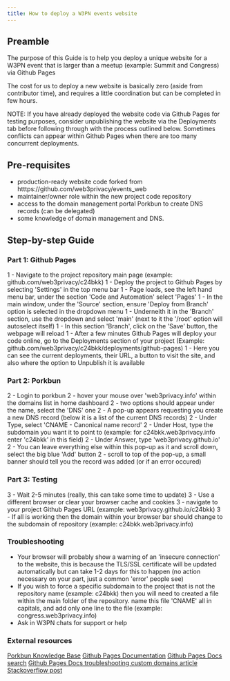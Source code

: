 ```yaml
---
title: How to deploy a W3PN events website
---
```


## Preamble

The purpose of this Guide is to help you deploy a unique website for a W3PN event that is larger than a meetup (example: Summit and Congress) via Github Pages

The cost for us to deploy a new website is basically zero (aside from contributor time), and requires a little coordination but can be completed in few hours.

NOTE: If you have already deployed the website code via Github Pages for testing purposes, consider unpublishing the website via the Deployments tab before following through with the process outlined below. Sometimes conflicts can appear within Github Pages when there are too many concurrent deployments.


## Pre-requisites
- production-ready website code forked from htttps://github.com/web3privacy/events_web
- maintainer/owner role within the new project code repository
- access to the domain management portal Porkbun to create DNS records (can be delegated)
- some knowledge of domain management and DNS.


## Step-by-step Guide

### Part 1: Github Pages
1 - Navigate to the project repository main page (example: github.com/web3privacy/c24bkk)
1 - Deploy the project to Github Pages by selecting 'Settings' in the top menu bar
1 - Page loads, see the left hand menu bar, under the section 'Code and Automation' select 'Pages'
1 - In the main window, under the 'Source' section, ensure 'Deploy from Branch' option is selected in the dropdown menu
1 - Underneith it in the 'Branch' section, use the dropdown and select 'main' (next to it the '/root' option will autoselect itself)
1 - In this section 'Branch', click on the 'Save' button, the webpage will reload
1 - After a few  minutes Github Pages will deploy your code online, go to the Deployments section of your project (Example: github.com/web3privacy/c24bkk/deployments/github-pages)
1 - Here you can see the current deployments, their URL, a button to visit the site, and also where the option to Unpublish it is available

### Part 2: Porkbun
2 - Login to porkbun
2 - hover your mouse over 'web3privacy.info' within the domains list in home dashboard
2 - two options should appear under the name, select the 'DNS' one
2 - A pop-up appears requesting you create a new DNS record (below it is a list of the current DNS records)
2 - Under Type, select 'CNAME - Canonical name record' 
2 - Under Host, type the subdomain you want it to point to (example: for c24bkk.web3privacy.info enter 'c24bkk' in this field)
2 - Under Answer, type 'web3privacy.github.io'
2 - You can leave everything else within this pop-up as it and scroll down, select the big blue 'Add' button
2 - scroll to top of the pop-up, a small banner should tell you the record was added (or if an error occured)

### Part 3: Testing
3 - Wait 2-5 minutes (really, this can take some time to update)
3 - Use a different browser or clear your browser cache and cookies
3 - navigate to your project Github Pages URL (example: web3privacy.github.io/c24bkk)
3 - If all is working then the domain within your browser bar should change to the subdomain of repository (example: c24bkk.web3privacy.info)


### Troubleshooting

- Your browser will probably show a warning of an 'insecure connection' to the website, this is because the TLS/SSL certificate will be updated automatically but can take 1-2 days for this to happen (no action necessary on your part, just a common 'error' people see)
- If you wish to force a specific subdomain to the project that is not the repository name (example: c24bkk) then you will need to created a file within the main folder of the repository. name this file 'CNAME' all in capitals, and add only one line to the file (example: congress.web3privacy.info) 
- Ask in W3PN chats for support or help 


### External resources

[Porkbun Knowledge Base](https://kb.porkbun.com) 
[Github Pages Documentation](https://docs.github.com/en/pages)
[Github Pages Docs search](https://docs.github.com/en/search?query=custom+domain)
[Github Pages Docs troubleshooting custom domains article](https://docs.github.com/en/pages/configuring-a-custom-domain-for-your-github-pages-site/troubleshooting-custom-domains-and-github-pages)
[Stackoverflow post](https://stackoverflow.com/questions/9082499/custom-domain-for-github-project-pages)


